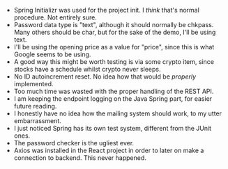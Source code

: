 * Spring Initializr was used for the project init. I _think_ that's normal procedure. Not entirely sure.
* Password data type is "text", although it should normally be chkpass. Many others should be char, but for the sake of the demo, I'll be using text.
* I'll be using the opening price as a value for "price", since this is what Google seems to be using.
* A good way this might be worth testing is via some crypto item, since stocks have a schedule whilst crypto never sleeps.
* No ID autoincrement reset. No idea how that would be _properly_ implemented.
* Too much time was wasted with the proper handling of the REST API.
* I am keeping the endpoint logging on the Java Spring part, for easier future reading.
* I honestly have no idea how the mailing system should work, to my utter embarrassment.
* I just noticed Spring has its own test system, different from the JUnit ones.
* The password checker is the ugliest ever.
* Axios was installed in the React project in order to later on make a connection to backend. This never happened.